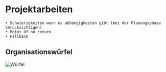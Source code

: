 # Projektarbeiten

    • Schwierigkeiten wenn es abhängigkeiten gibt (bei der Planungsphase berücksichtigen)
    • Point Of no return
    • Fallback
    
## Organisationswürfel

![Würfel](https://github.com/lauradubach/Projektmanagement/blob/2f7be90adabca9587632eb984360aa96de5c5d6a/Organisationsw%C3%BCrfel.png)



